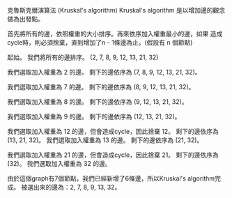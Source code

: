 克魯斯克爾演算法 (Kruskal's algorithm)
Kruskal's algorithm 是以增加邊的觀念做為出發點。

首先將所有的邊，依照權重的大小排序。再來依序加入權重最小的邊，如果 造成cycle時，則必須捨棄，直到增加了n - 1條邊為止。(假設有 n 個節點)

起始。
我們將所有的邊排序。 (2, 7, 8, 9, 12, 13, 21, 32)


我們選取加入權重為 2 的邊。
剩下的邊依序為 (7, 8, 9, 12, 13, 21, 32)。


我們選取加入權重為 7 的邊。
剩下的邊依序為 (8, 9, 12, 13, 21, 32)。


我們選取加入權重為 8 的邊。
剩下的邊依序為 (9, 12, 13, 21, 32)。


我們選取加入權重為 9 的邊。
剩下的邊依序為 (12, 13, 21, 32)。


我們選取加入權重為 12 的邊，但會造成cycle，因此捨棄 12。 剩下的邊依序為 (13, 21, 32)。
我們選取加入權重為 13 的邊。
剩下的邊依序為 (21, 32)。


我們選取加入權重為 21 的邊，但會造成cycle，因此捨棄 21。 剩下的邊依序為 (32)。
我們選取加入權重為 32 的邊。


由於這個graph有7個節點，我們已經新增了6條邊，所以Kruskal's algorithm完成。
被選出來的邊為：2, 7, 8, 9, 13, 32。
